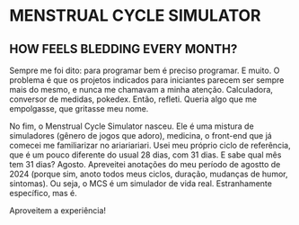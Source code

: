 # MENSTRUAL CYCLE SIMULATOR
## HOW FEELS BLEDDING EVERY MONTH?

Sempre me foi dito: para programar bem é preciso programar. E muito.
O problema é que os projetos indicados para iniciantes parecem ser sempre mais do mesmo, e nunca me chamavam a minha atenção. Calculadora, conversor de medidas, pokedex.
Então, refleti. Queria algo que me empolgasse, que gritasse meu nome.

No fim, o Menstrual Cycle Simulator nasceu. Ele é uma mistura de simuladores (gênero de jogos que adoro), medicina, o front-end que já comecei me familiarizar no ariariariari. 
Usei meu próprio ciclo de referência, que é um pouco diferente do usual 28 dias, com 31 dias. E sabe qual mês tem 31 dias?
Agosto.
Apreveitei anotações do meu período de agostto de 2024 (porque sim, anoto todos meus ciclos, duração, mudanças de humor, sintomas). Ou seja, o MCS é um simulador de vida real. Estranhamente específico, mas é.

Aproveitem a experiência!
